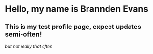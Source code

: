 # Hello, my name is Brannden Evans

## This is my test profile page, expect updates semi-often!

###### but not really _*that*_ often
